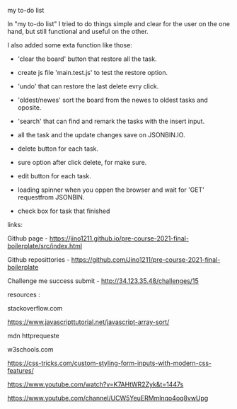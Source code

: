 my to-do list 

In "my to-do list" I tried to do things simple and clear for the user on the one hand, but still functional and useful on the other.

I also added some exta function like those:

* 'clear the board' button that restore all the task.

* create js file 'main.test.js' to test the restore option.

* 'undo' that can restore the last delete evry click.

* 'oldest/newes' sort the board from the newes to oldest tasks and oposite.

* 'search' that can find and remark the tasks with the insert input.

* all the task and the update changes save on JSONBIN.IO.

* delete button for each task.

* sure option after click delete, for make sure.

* edit button for each task.

* loading spinner when you oppen the browser and wait for 'GET' requestfrom JSONBIN.

* check box for task that finished 



 








links:

Github page  -  https://jino1211.github.io/pre-course-2021-final-boilerplate/src/index.html

Github reposittories  - https://github.com/Jino1211/pre-course-2021-final-boilerplate

Challenge me success submit - http://34.123.35.48/challenges/15



resources :

stackoverflow.com

https://www.javascripttutorial.net/javascript-array-sort/

mdn httprequeste

w3schools.com

https://css-tricks.com/custom-styling-form-inputs-with-modern-css-features/

https://www.youtube.com/watch?v=K7AHtWR2Zyk&t=1447s

https://www.youtube.com/channel/UCW5YeuERMmlnqo4oq8vwUpg
